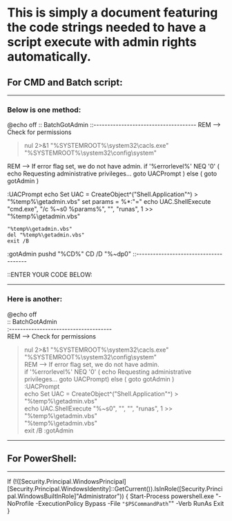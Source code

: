 # This is simply a document featuring the code strings needed to have a script execute with admin rights automatically.

<h2>For CMD and Batch script:</h2>

---

<h3>Below is one method:</h3>

@echo off
:: BatchGotAdmin
::-------------------------------------
REM  --> Check for permissions
>nul 2>&1 "%SYSTEMROOT%\system32\cacls.exe" "%SYSTEMROOT%\system32\config\system"

REM --> If error flag set, we do not have admin.
if '%errorlevel%' NEQ '0' (
    echo Requesting administrative privileges...
    goto UACPrompt
) else ( goto gotAdmin )

:UACPrompt
    echo Set UAC = CreateObject^("Shell.Application"^) > "%temp%\getadmin.vbs"
    set params = %*:"="
    echo UAC.ShellExecute "cmd.exe", "/c %~s0 %params%", "", "runas", 1 >> "%temp%\getadmin.vbs"

    "%temp%\getadmin.vbs"
    del "%temp%\getadmin.vbs"
    exit /B

:gotAdmin
    pushd "%CD%"
    CD /D "%~dp0"
::--------------------------------------

::ENTER YOUR CODE BELOW:

---

<h3>Here is another:</h3>

@echo off        
:: BatchGotAdmin        
:-------------------------------------        
REM  --> Check for permissions  
>nul 2>&1 "%SYSTEMROOT%\system32\cacls.exe" "%SYSTEMROOT%\system32\config\system"  
REM --> If error flag set, we do not have admin.  
if '%errorlevel%' NEQ '0' (    echo Requesting administrative privileges...    goto UACPrompt) else ( goto gotAdmin )  
:UACPrompt  
    echo Set UAC = CreateObject^("Shell.Application"^) > "%temp%\getadmin.vbs"  
    echo UAC.ShellExecute "%~s0", "", "", "runas", 1 >> "%temp%\getadmin.vbs"  
    "%temp%\getadmin.vbs"  
    exit /B
:gotAdmin

---

<h2>For PowerShell:</h2>

---

If (!([Security.Principal.WindowsPrincipal][Security.Principal.WindowsIdentity]::GetCurrent()).IsInRole([Security.Principal.WindowsBuiltInRole]"Administrator")) {
	Start-Process powershell.exe "-NoProfile -ExecutionPolicy Bypass -File `"$PSCommandPath`"" -Verb RunAs
    Exit
}
